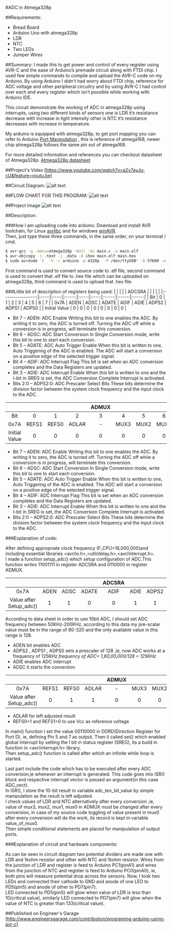 #ADC in Atmega328p

##Requirements:
* Bread Board
* Arduino Uno with atmega328p
* LDR
* NTC
* Two LEDs
* Jumper Wires



##Summary:
I made this to get power and control of every register using AVR-C and the ease of Arduino’s premade circuit along with FTDI chip. I used few simple commands to compile and upload the AVR-C code on my Arduino. By using Arduino I didn’t had worry about FTDI chip, reference for ADC voltage and other peripheral circuitry and by using AVR-C I had control over each and every register which isn’t possible while working with Arduino IDE.

This circuit demonstrate the working of ADC in atmega328p using interrupts, using two different kinds of sensors one is LDR it’s resistance decrease with increase in light intensity other is NTC it’s resistance decreases with increase in temperature.

My arduino is equipped with atmega328p, to get port mapping you can refer to Arduino [Port Manipulation] , this is reference of atmega168, newer chip atmega328p follows the same pin out of atmega168.

For more detailed information and references you can checkout datasheet of Atmega328p.
[Atmega328p datasheet]


##Project's Video
[https://www.youtube.com/watch?v=a2v7ayJu-cU&feature=youtu.be]

##Circuit Diagram:
![alt text][circuit diagram]


##FLOW CHART FOR THIS PROGRAM:
![alt text][flow chart]


##Project Image
![alt text][Image_1]







##Description:

###How I am uploading code into arduino:
Download and install AVR toolchain, for Linux [avr­libc] and for windows [winAVR].<br>
Then, just type these three commands, in the same order, on your terminal / cmd.

```sh
$ avr-gcc -g -mmcu=atmega328p -Wall -Os main.c -o main.elf
$ avr-objcopy -j .text -j .data -O ihex main.elf main.hex
$ sudo avrdude -F  -V -c arduino -p m328p  -P /dev/ttyUSB* -b 57600 -e -U flash:w:main.hex
```

First command is used to convert source code to .elf file, second command is used to convert that .elf file to .hex file which can be uploaded on atmega328p, third command is used to upload that .hex file.


###Little bit of description of registers being used:
|            |     |      |      |    ADCSRA    |      |       |       |       |
|:----------------:|:----:|:----:|:-----:|:----:|:----:|:-----:|:-----:|:-----:|
| Bit              |   0  |   1  |   2   |   3  |   4  |   5   |   6   |   7   |
| 0x7A             | ADEN | ADSC | ADATE | ADIF | ADIE | ADPS2 | ADPS1 | ADPS0 |
| Initial Value    |   0  |   0  |   0   |   0  |   0  |   0   |   0   |   0   |


* Bit 7 – ADEN: ADC Enable 
Writing this bit to one enables the ADC. By writing it to zero, the ADC is turned off. Turning the ADC off while a conversion is in progress, will terminate this conversion.
* Bit 6 – ADSC: ADC Start Conversion
In Single Conversion mode, write this bit to one to start each conversion. 
* Bit 5 – ADATE: ADC Auto Trigger Enable 
When this bit is written to one, Auto Triggering of the ADC is enabled. The ADC will start a conversion on a positive edge of the selected trigger signal.
* Bit 4 – ADIF: ADC Interrupt Flag 
This bit is set when an ADC conversion completes and the Data Registers are updated.
* Bit 3 – ADIE: ADC Interrupt Enable 
When this bit is  written to one and the I-bit in SREG is set, the ADC Conversion Complete Interrupt is activated.
* Bits 2:0 – ADPS2:0: ADC Prescaler Select Bits 
These bits determine the division factor between the system clock frequency and the input clock to the ADC.


|            |     |      |      |    ADMUX     |      |       |       |       |
|:----------------:|:----:|:----:|:-----:|:----:|:----:|:-----:|:-----:|:-----:|
| Bit              |   0  |   1  |   2   |   3  |   4  |   5   |   6   |   7   |
| 0x7A             |REFS1 |REFS0 | ADLAR |   -  | MUX3 | MUX2  | MUX1  | MUX0  |
| Initial Value    |   0  |   0  |   0   |   0  |   0  |   0   |   0   |   0   |


* Bit 7 – ADEN: ADC Enable 
Writing this bit to one enables the ADC. By writing it to zero, the ADC is turned off. Turning the ADC off while a conversion is in progress, will terminate this conversion.
* Bit 6 – ADSC: ADC Start Conversion
In Single Conversion mode, write this bit to one to start each conversion. 
* Bit 5 – ADATE: ADC Auto Trigger Enable 
When this bit is written to one, Auto Triggering of the ADC is enabled. The ADC will start a conversion on a positive edge of the selected trigger signal.
* Bit 4 – ADIF: ADC Interrupt Flag 
This bit is set when an ADC conversion completes and the Data Registers are updated.
* Bit 3 – ADIE: ADC Interrupt Enable 
When this bit is  written to one and the I-bit in SREG is set, the ADC Conversion Complete Interrupt is activated.
* Bits 2:0 – ADPS2:0: ADC Prescaler Select Bits 
These bits determine the division factor between the system clock frequency and the input clock to the ADC.



###Explanation of code:

After defining appropriate clock frequency (F_CPU=16,000,000)and including essential libraries &lt;avr/io.h&gt;,&lt;util/delay.h&gt;,&lt;avr/interrupt.h&gt;.<br>
I made a function setup_adc() which setup configuration of ADC.This function writes 11001111 in register ADCSRA and 0110000 in register ADMUX.<br>

|                   |     |      |      |    ADCSRA    |      |       |       |       |
|:-----------------------:|:----:|:----:|:-----:|:----:|:----:|:-----:|:-----:|:-----:|
| 0x7A                    | ADEN | ADSC | ADATE | ADIF | ADIE | ADPS2 | ADPS1 | ADPS0 |
| Value after Setup_adc() |   1  |   1  |   0   |   0  |   1  |   1   |   1   |   1   |


According to data sheet in order to use 10bit ADC, I should set ADC frequency 
between 50KHz-200KHz, according to this data my pre-scalar value must be in the range of 
80-320 and the only available value in this range is 128. 
* ADEN bit enables ADC
* ADPS2 , ADPS1 , ADPS0 sets a prescaler of 128 ,ie, now ADC works at a frequency of 125KHz
*frequency of ADC= 1,60,00,000/128 = 125KHz*
* ADIE enables ADC interrupt
* ADSC it starts the conversion


|                   |     |      |      |    ADMUX     |      |       |       |       |
|:-----------------------:|:----:|:----:|:-----:|:----:|:----:|:-----:|:-----:|:-----:|
| 0x7A                    |REFS1 |REFS0 | ADLAR |   -  | MUX3 | MUX2  | MUX1  | MUX0  |
| Value after Setup_adc() |   0  |   1  |   1   |   0  |   0  |   0   |   0   |   0   |

* ADLAR for left adjusted result
* REFS0=1 and REFS1=0 to use Vcc as reference voltage

In main() function I set the value 00110000 in DDRD(Direction Register for Port D), ie, defining Pin 5 and 7 as output. Then iI called sei() which enabled global interrupt  by setting the I bit in status register (SREG), its a build in function in &lt;avr/interrupt.h&gt; library.<br>
Then setup_adc() function is called after which an infinite while loop is started.

Last part include the code which has to be executed after every ADC conversion,ie whenever an interrupt is generated. This code goes into ISR() block and respective interrupt vector is passed an argument(in this case ADC_vect).<br>
    In ISR(), I store the 10-bit result in variable adc_ten_bit_value by simple manipulation as the result is left adjusted.<br>
    I check values of LDR and NTC alternatively after every conversion ,ie, value of mux3, mux2, mux1, mux0 in ADMUX must be changed after every conversion, in case of my source code toggling of value present in mux0 after every conversion will do the work, its record is kept in variable value_of_mux0.<br>
    Then simple conditional statements are placed for manipulation of output ports.<br>



###Explanation of circuit and hardware components:

As can be seen in circuit diagram two potential dividers are made one with LDR and 1kohm resistor and other with NTC and 1kohm resistor. Wires from the junction of LDR and register is feed to Arduino PC1(pinA1) and wires from the junction of NTC and register is feed to Arduino PC0(pinA0), ie, both pins will measure potential drop across the sensors.
Now, I took two LEDs and connected their cathode to GND and anode of one LED to PD5(pin5) and anode of other to PD7(pin7).<br>
LED connected to PD5(pin5) will glow when value of LDR is less than 10(critical value), similarly LED connected to PD7(pin7) will glow when the value of NTC is greater than 133(critical value).<br>




##Published on Engineer's Garage
[http://www.engineersgarage.com/contribution/programing-arduino-using-avr-c]


[Port Manipulation]: http://www.arduino.cc/en/Reference/PortManipulation
[Atmega328p datasheet]: http://www.atmel.com/Images/doc8161.pdf
[https://www.youtube.com/watch?v=a2v7ayJu-cU&feature=youtu.be]: https://www.youtube.com/watch?v=a2v7ayJu-cU&feature=youtu.be
[circuit diagram]: https://github.com/varun13169/Engineers_Garage/blob/master/ADC%20in%20Atmega328p/circuit%20diagram.jpg "circuit diagram"
[flow chart]: https://github.com/varun13169/Engineers_Garage/blob/master/ADC%20in%20Atmega328p/flow%20chart.jpg "flow chart"
[Image_1]: https://github.com/varun13169/Engineers_Garage/blob/master/ADC%20in%20Atmega328p/Project_image001.jpg "Image_1"

[avr­libc]: http://www.nongnu.org/avr-libc/
[winAVR]: https://sourceforge.net/projects/winavr/

[http://www.engineersgarage.com/contribution/programing-arduino-using-avr-c]: http://www.engineersgarage.com/contribution/programing-arduino-using-avr-c

